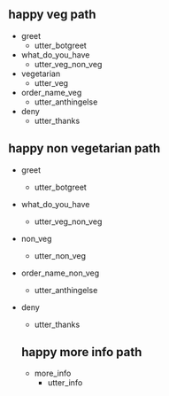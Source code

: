 ## happy veg path
* greet
  - utter_botgreet
* what_do_you_have
  - utter_veg_non_veg
* vegetarian
  - utter_veg
* order_name_veg
  - utter_anthingelse
* deny
  - utter_thanks
  
## happy non vegetarian path
* greet
  - utter_botgreet
* what_do_you_have
  - utter_veg_non_veg
* non_veg
  - utter_non_veg
* order_name_non_veg
  - utter_anthingelse
* deny
  - utter_thanks

  ## happy more info path 
  * more_info
    - utter_info